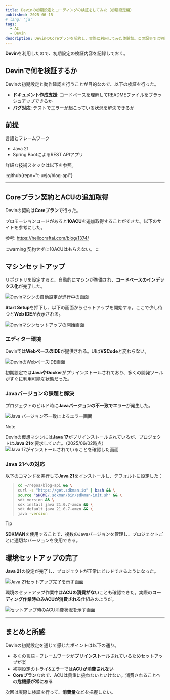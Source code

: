 ```yaml
---
title: Devinの初期設定とコーディングの検証をしてみた（初期設定編）
published: 2025-06-15
# lang: 'ja'
tags: 
  - AI
  - Devin
description: DevinのCoreプランを契約し、実際に利用してみた体験談。この記事では初期設定のみを記載。
---
```


**Devin**を利用したので、初期設定の検証内容を記録しておく。

## Devinで何を検証するか

Devinの初期設定と動作確認を行うことが目的なので、以下の検証を行った。

- **ドキュメント作成支援**: コードベースを理解してREADMEファイルをブラッシュアップできるか
- **バグ対応**: テストでエラーが起こっている状況を解決できるか

## 前提

言語とフレームワーク

- Java 21
- Spring BootによるREST APIアプリ

詳細な技術スタックは以下を参照。

::github{repo="t-uejo/blog-api"}

<hr>

## Coreプラン契約とACUの追加取得

Devinの契約は**Coreプラン**で行った。

プロモーションコードがあると**10ACU**を追加取得することができた。以下のサイトを参考にした。

参考: https://hellocraftai.com/blog/1374/

:::warning
契約せずに10ACUはもらえない。
:::

## マシンセットアップ

リポジトリを設定すると、自動的にマシンが準備され、**コードベースのインデックス化**が完了した。

![Devinマシンの自動設定が進行中の画面](../images/devin-machine-setup.png)

**Start Setup**を押下し、以下の画面からセットアップを開始する。ここで少し待つと**Web IDE**が表示される。

![Devinマシンセットアップの開始画面](../images/devin-machine-setup-start.png)

### エディター環境

Devinでは**WebベースのIDE**が提供される。UIは**VSCode**と変わらない。

![DevinのWebベースIDE画面](../images/devin-editor.png)

初期設定では**JavaやDocker**がプリインストールされており、多くの開発ツールがすぐに利用可能な状態だった。

### Javaバージョンの課題と解決

プロジェクトのビルド時に**Javaバージョンの不一致でエラー**が発生した。

![Java バージョン不一致によるエラー画面](../images/java-version-error.png)

> [!NOTE]
> Devinの仮想マシンには**Java 17**がプリインストールされているが、プロジェクトは**Java 21**を要求していた。（2025/06/02時点）
>![Java 17がインストールされていることを確認した画面](../images/java-version-error-2.png)


### Java 21への対応

以下のコマンドを実行して**Java 21**をインストールし、デフォルトに設定した：

> ```bash
> cd ~/repos/blog-api && \
> curl -s "https://get.sdkman.io" | bash && \
> source "$HOME/.sdkman/bin/sdkman-init.sh" && \
> sdk version && \
> sdk install java 21.0.7-amzn && \
> sdk default java 21.0.7-amzn && \
> java -version
> ```

> [!TIP]
> **SDKMAN**を使用することで、複数のJavaバージョンを管理し、プロジェクトごとに適切なバージョンを使用できる。

## 環境セットアップの完了

**Java 21**の設定が完了し、プロジェクトが正常にビルドできるようになった。

![Java 21セットアップ完了を示す画面](../images/java21-setup-complete.png)

環境のセットアップ作業中は**ACUの消費がない**ことも確認できた。実際の**コーディング作業時のみACUが消費される**仕組みのようだ。

![セットアップ時のACU消費状況を示す画面](../images/acu-consumption-setup.png)

<hr>

## まとめと所感

Devinの初期設定を通じて感じたポイントは以下の通り。

- 多くの言語・フレームワークが**プリインストール**されているためセットアップが楽
- 初期設定のトライ&エラーでは**ACUが消費されない**
- **Coreプラン**なので、ACUは貴重に扱わないといけない。消費されることへの**危機感が常にある**

次回は実際に検証を行って、**消費量**などを把握したい。